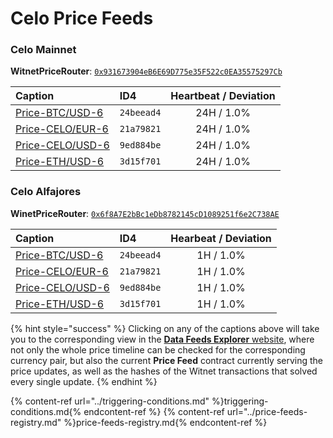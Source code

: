 # Celo Price Feeds

### Celo Mainnet

**WitnetPriceRouter**: [`0x931673904eB6E69D775e35F522c0EA35575297Cb`](https://explorer.celo.org/address/0x931673904eB6E69D775e35F522c0EA35575297Cb/read-contract)

| **Caption** | **ID4** | **Heartbeat / Deviation**
| :- | :- | :-: 
| [Price-BTC/USD-6](https://feeds.witnet.io/feeds/celo-mainnet_btc-usd_6) | `24beead4` | 24H / 1.0% 
| [Price-CELO/EUR-6](https://feeds.witnet.io/feeds/celo-mainnet_celo-eur_6) | `21a79821` | 24H / 1.0% 
| [Price-CELO/USD-6](https://feeds.witnet.io/feeds/celo-mainnet_celo-usd_6) | `9ed884be` | 24H / 1.0% 
| [Price-ETH/USD-6](https://feeds.witnet.io/feeds/celo-mainnet_eth-usd_6) | `3d15f701` | 24H / 1.0% 

### Celo Alfajores

**WinetPriceRouter**: [`0x6f8A7E2bBc1eDb8782145cD1089251f6e2C738AE`](https://alfajores-blockscout.celo-testnet.org/address/0x6f8A7E2bBc1eDb8782145cD1089251f6e2C738AE/read-contract) 

| **Caption** | **ID4** | **Hearbeat / Deviation** 
| :- | :- | :-: 
| [Price-BTC/USD-6](https://feeds.witnet.io/feeds/celo-alfajores_btc-usd_6) | `24beead4` | 1H / 1.0% 
| [Price-CELO/EUR-6](https://feeds.witnet.io/feeds/celo-alfajores_celo-eur_6) | `21a79821` | 1H / 1.0% 
| [Price-CELO/USD-6](https://feeds.witnet.io/feeds/celo-alfajores_celo-usd_6) | `9ed884be` | 1H / 1.0% 
| [Price-ETH/USD-6](https://feeds.witnet.io/feeds/celo-alfajores_eth-usd_6) | `3d15f701` | 1H / 1.0% 

{% hint style="success" %}
Clicking on any of the captions above will take you to the corresponding view in the [**Data Feeds Explorer** website](https://feeds.witnet.io), where not only the whole price timeline can be checked for the corresponding currency pair, but also the current **Price Feed** contract currently serving the price updates, as well as the hashes of the Witnet transactions that solved every single update. 
{% endhint %}

{% content-ref url="../triggering-conditions.md" %}triggering-conditions.md{% endcontent-ref %}
{% content-ref url="../price-feeds-registry.md" %}price-feeds-registry.md{% endcontent-ref %}
